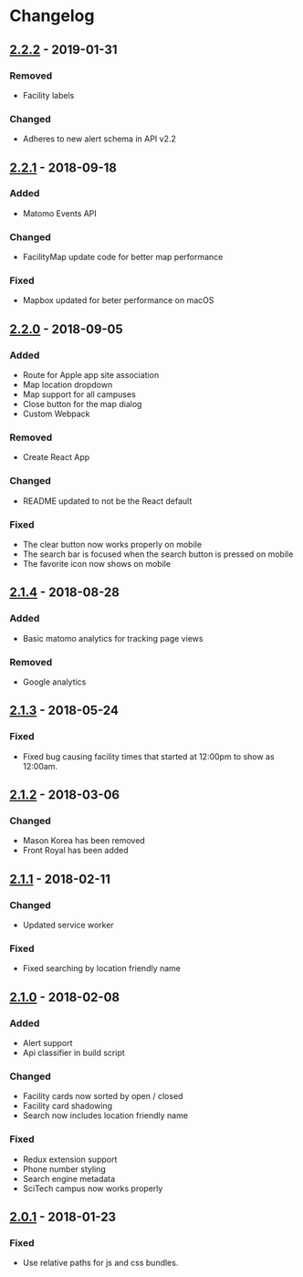 # Changelog

## [2.2.2] - 2019-01-31

### Removed

- Facility labels

### Changed

- Adheres to new alert schema in API v2.2

## [2.2.1] - 2018-09-18

### Added

- Matomo Events API

### Changed
 
- FacilityMap update code for better map performance

### Fixed

- Mapbox updated for beter performance on macOS


## [2.2.0] - 2018-09-05

### Added

- Route for Apple app site association
- Map location dropdown
- Map support for all campuses
- Close button for the map dialog
- Custom Webpack

### Removed

- Create React App

### Changed

- README updated to not be the React default

### Fixed

- The clear button now works properly on mobile
- The search bar is focused when the search button is pressed on mobile
- The favorite icon now shows on mobile

## [2.1.4] - 2018-08-28

### Added

- Basic matomo analytics for tracking page views

### Removed

- Google analytics

## [2.1.3] - 2018-05-24

### Fixed

- Fixed bug causing facility times that started at 12:00pm to show as 12:00am.

## [2.1.2] - 2018-03-06

### Changed

- Mason Korea has been removed
- Front Royal has been added

## [2.1.1] - 2018-02-11

### Changed

- Updated service worker

### Fixed

- Fixed searching by location friendly name

## [2.1.0] - 2018-02-08

### Added

- Alert support
- Api classifier in build script


### Changed

- Facility cards now sorted by open / closed
- Facility card shadowing
- Search now includes location friendly name


### Fixed

- Redux extension support
- Phone number styling
- Search engine metadata
- SciTech campus now works properly


## [2.0.1] - 2018-01-23

### Fixed

- Use relative paths for js and css bundles.


[2.0.1]: https://git.gmu.edu/srct/whats-open-web/compare/v2.0...v2.0.1
[2.1.0]: https://git.gmu.edu/srct/whats-open-web/compare/v2.0.1...v2.1-Midnight-Cherry
[2.1.1]: https://git.gmu.edu/srct/whats-open-web/compare/v2.1-Midnight-Cherry...v2.1.1
[2.1.2]: https://git.gmu.edu/srct/whats-open-web/compare/v2.1.1...v2.1.2
[2.1.3]: https://git.gmu.edu/srct/whats-open-web/compare/v2.1.2...v2.1.3
[2.1.4]: https://git.gmu.edu/srct/whats-open-web/compare/v2.1.3...v2.1.4
[2.2.0]: https://git.gmu.edu/srct/whats-open-web/compare/v2.1.4...v2.2.0
[2.2.1]: https://git.gmu.edu/srct/whats-open-web/compare/v2.2.0...v2.2.1
[2.2.2]: https://git.gmu.edu/srct/whats-open-web/compare/v2.2.1...v2.2.2
